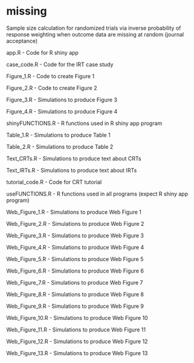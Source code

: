 # missing
Sample size calculation for randomized trials via inverse probability of response weighting when outcome data are missing at random (journal acceptance)

app.R - Code for R shiny app

case_code.R - Code for the IRT case study

Figure_1.R - Code to create Figure 1

Figure_2.R - Code to create Figure 2

Figure_3.R - Simulations to produce Figure 3

Figure_4.R - Simulations to produce Figure 4

shinyFUNCTIONS.R - R functions used in R shiny app program

Table_1.R - Simulations to produce Table 1

Table_2.R - Simulations to produce Table 2

Text_CRTs.R - Simulations to produce text about CRTs

Text_IRTs.R - Simulations to produce text about IRTs

tutorial_code.R - Code for CRT tutorial

useFUNCTIONS.R - R functions used in all programs (expect R shiny app program)

Web_Figure_1.R - Simulations to produce Web Figure 1

Web_Figure_2.R - Simulations to produce Web Figure 2

Web_Figure_3.R - Simulations to produce Web Figure 3

Web_Figure_4.R - Simulations to produce Web Figure 4

Web_Figure_5.R - Simulations to produce Web Figure 5

Web_Figure_6.R - Simulations to produce Web Figure 6

Web_Figure_7.R - Simulations to produce Web Figure 7

Web_Figure_8.R - Simulations to produce Web Figure 8

Web_Figure_9.R - Simulations to produce Web Figure 9

Web_Figure_10.R - Simulations to produce Web Figure 10

Web_Figure_11.R - Simulations to produce Web Figure 11

Web_Figure_12.R - Simulations to produce Web Figure 12

Web_Figure_13.R - Simulations to produce Web Figure 13
